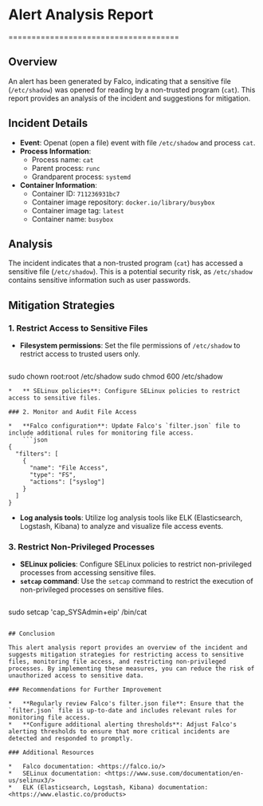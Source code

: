 # Alert Analysis Report
=====================================

## Overview

An alert has been generated by Falco, indicating that a sensitive file (`/etc/shadow`) was opened for reading by a non-trusted program (`cat`). This report provides an analysis of the incident and suggestions for mitigation.

## Incident Details

*   **Event**: Openat (open a file) event with file `/etc/shadow` and process `cat`.
*   **Process Information**:
    *   Process name: `cat`
    *   Parent process: `runc`
    *   Grandparent process: `systemd`
*   **Container Information**:
    *   Container ID: `711236931bc7`
    *   Container image repository: `docker.io/library/busybox`
    *   Container image tag: `latest`
    *   Container name: `busybox`

## Analysis

The incident indicates that a non-trusted program (`cat`) has accessed a sensitive file (`/etc/shadow`). This is a potential security risk, as `/etc/shadow` contains sensitive information such as user passwords.

## Mitigation Strategies

### 1. Restrict Access to Sensitive Files

*   **Filesystem permissions**: Set the file permissions of `/etc/shadow` to restrict access to trusted users only.
    ```bash
sudo chown root:root /etc/shadow
sudo chmod 600 /etc/shadow
```
*   ** SELinux policies**: Configure SELinux policies to restrict access to sensitive files.

### 2. Monitor and Audit File Access

*   **Falco configuration**: Update Falco's `filter.json` file to include additional rules for monitoring file access.
    ```json
{
  "filters": [
    {
      "name": "File Access",
      "type": "FS",
      "actions": ["syslog"]
    }
  ]
}
```
*   **Log analysis tools**: Utilize log analysis tools like ELK (Elasticsearch, Logstash, Kibana) to analyze and visualize file access events.

### 3. Restrict Non-Privileged Processes

*   **SELinux policies**: Configure SELinux policies to restrict non-privileged processes from accessing sensitive files.
*   **`setcap` command**: Use the `setcap` command to restrict the execution of non-privileged processes on sensitive files.
    ```bash
sudo setcap 'cap_SYSAdmin+eip' /bin/cat
```

## Conclusion

This alert analysis report provides an overview of the incident and suggests mitigation strategies for restricting access to sensitive files, monitoring file access, and restricting non-privileged processes. By implementing these measures, you can reduce the risk of unauthorized access to sensitive data.

### Recommendations for Further Improvement

*   **Regularly review Falco's filter.json file**: Ensure that the `filter.json` file is up-to-date and includes relevant rules for monitoring file access.
*   **Configure additional alerting thresholds**: Adjust Falco's alerting thresholds to ensure that more critical incidents are detected and responded to promptly.

### Additional Resources

*   Falco documentation: <https://falco.io/>
*   SELinux documentation: <https://www.suse.com/documentation/en-us/selinux3/>
*   ELK (Elasticsearch, Logstash, Kibana) documentation: <https://www.elastic.co/products>
